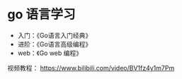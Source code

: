 
# go 语言学习

- 入门：《Go语言入门经典》
- 进阶：《Go语言高级编程》
- web：《Go web 编程》

视频教程： https://www.bilibili.com/video/BV1fz4y1m7Pm
